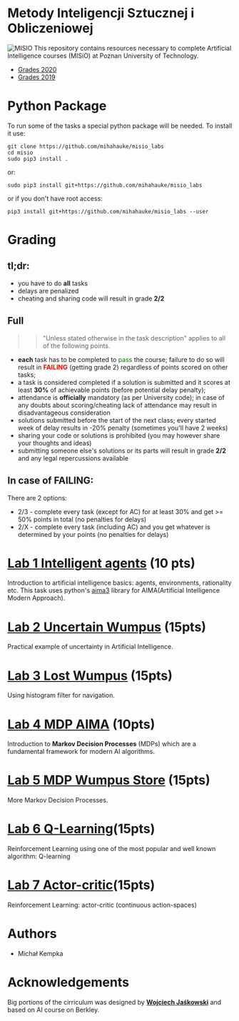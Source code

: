 # Metody Inteligencji Sztucznej i Obliczeniowej
![MISIO](bear.png)
This repository contains resources necessary to complete Artificial Intelligence courses (MISiO) at Poznan University of Technology.

* [Grades 2020](https://docs.google.com/spreadsheets/d/1gf9hsB2qr4GsQVrZCliCZHcrqlIQ0Bst1mKypeQk57M/edit?usp=sharing)
* [Grades 2019](https://docs.google.com/spreadsheets/d/1Okp2dJ20mIQSQEw2SzQ-COdBgvsHNPtdypPQ5ROZcxA/edit?usp=sharing) 

# Python Package
To run some of the tasks a special python package will be needed. To install it use:

```
git clone https://github.com/mihahauke/misio_labs
cd misio
sudo pip3 install .
```
or:
```
sudo pip3 install git+https://github.com/mihahauke/misio_labs
```
or if you don't have root access:
```
pip3 install git+https://github.com/mihahauke/misio_labs --user 
```

# Grading
## tl;dr:
* you have to do **all** tasks
* delays are penalized
* cheating and sharing code will result in grade **2/2** 

## Full 
>> "Unless stated otherwise in the task description" applies to all of the following points.
* **each** task has to be completed to <span style="color:green">pass</span>
 the course; failure to do so will result in <span style="color:red">**FAILING**</span> (getting grade 2) regardless of points scored on other tasks; 
* a task is considered completed if a solution is submitted and it scores at least **30%** of achievable points (before potential delay penalty);
* attendance is **officially** mandatory (as per University code); in case of any doubts about scoring/cheating lack of attendance may result in disadvantageous consideration
* solutions submitted before the start of the next class; every started week of delay results in -20% penalty (sometimes you'll have 2 weeks)
* sharing your code or solutions is prohibited (you may however share your thoughts and ideas)
* submitting someone else's solutions or its parts will result in grade **2/2** and any legal repercussions available

## In case of FAILING:
There are 2 options:
* 2/3 - complete every task (except for AC) for at least 30% and get >= 50% points in total (no penalties for delays)
* 2/X - complete every task (including AC) and you get whatever is determined by your points (no penalties for delays)


# [Lab 1 Intelligent agents](lab1) (10 pts)
Introduction to artificial intelligence basics: agents, environments, rationality etc. 
This task uses python's [aima3](https://github.com/Calysto/aima3) library for AIMA(Artificial Intelligence Modern Approach).

# [Lab 2 Uncertain Wumpus](lab2) (15pts)
Practical example of uncertainty in Artificial Intelligence.

# [Lab 3 Lost Wumpus](lab3) (15pts)
Using histogram filter for navigation.

# [Lab 4 MDP AIMA](lab4) (10pts)
Introduction to **Markov Decision Processes** (MDPs) which are a fundamental framework for modern AI algorithms.

# [Lab 5 MDP Wumpus Store](lab5) (15pts)
More Markov Decision Processes.

# [Lab 6 Q-Learning](lab6)(15pts)
Reinforcement Learning using one of the most popular and well known algorithm: Q-learning

# [Lab 7 Actor-critic](lab7)(15pts)
Reinforcement Learning: actor-critic (continuous action-spaces)

# Authors
* Michał Kempka

# Acknowledgements 
Big portions of the cirriculum was designed by **[Wojciech Jaśkowski](https://scholar.google.pl/citations?user=89a-n3YAAAAJ&hl=en)** and based on AI course on Berkley.
